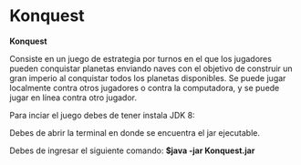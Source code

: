 # Konquest

**Konquest**

Consiste en un juego de estrategia por turnos en el que los jugadores pueden conquistar
planetas enviando naves con el objetivo de construir un gran imperio al conquistar todos los planetas
disponibles. Se puede jugar localmente contra otros jugadores o contra la computadora, y se puede
jugar en línea contra otro jugador.

Para inciar el juego debes de tener instala JDK 8:

Debes de abrir la terminal en donde se encuentra el jar ejecutable.

Debes de ingresar el siguiente comando: **$java -jar Konquest.jar**
